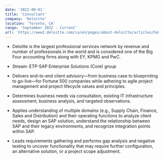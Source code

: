 ```yaml
---
date: '2022-09-01'
title: 'Consultant'
company: 'Deloitte'
location: 'Toronto, CA'
range: 'September 2022 - Current'
url: 'https://www2.deloitte.com/ca/en/pages/about-deloitte/articles/home.html'
---
```


- Deloitte is the largest professional services network by revenue and number of professionals in the world and is considered one of the Big Four accounting firms along with EY, KPMG and PwC.

- Stream: ETP-SAP Enterprise Solutions (Core) group

- Delivers end-to-end client advisory—from business case to blueprinting to go-live—for Fortune 500 companies while adhering to agile project management and project lifecycle values and principles.
- Determines business needs via consultation, existing IT infrastructure assessment, business analysis, and targeted observations.
- Applies understanding of multiple domains (e.g., Supply Chain, Finance, Sales and Distribution) and their operating functions to analyze client needs, design an SAP solution, understand the relationship between SAP and their legacy environments, and recognize integration points within SAP.
- Leads requirements gathering and performs gap analysis and negative testing to uncover functionality that may require further configuration, an alternative solution, or a project scope adjustment.
